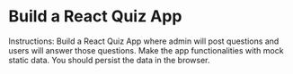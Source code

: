 # Build a React Quiz App
Instructions: Build a React Quiz App where admin will post questions and users will answer those questions. Make the app functionalities with mock static data. You should persist the data in the browser.

